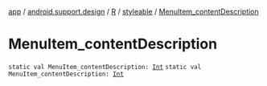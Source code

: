 [app](../../../index.md) / [android.support.design](../../index.md) / [R](../index.md) / [styleable](index.md) / [MenuItem_contentDescription](.)

# MenuItem_contentDescription

`static val MenuItem_contentDescription: `[`Int`](https://kotlinlang.org/api/latest/jvm/stdlib/kotlin/-int/index.html)
`static val MenuItem_contentDescription: `[`Int`](https://kotlinlang.org/api/latest/jvm/stdlib/kotlin/-int/index.html)